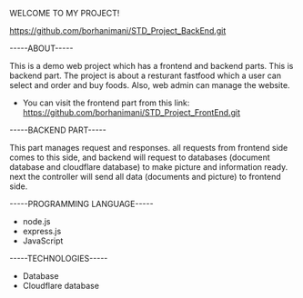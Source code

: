 WELCOME TO MY PROJECT!

https://github.com/borhanimani/STD_Project_BackEnd.git

-----ABOUT-----

This is a demo web project which has a frontend and backend parts. This is backend part. The project is about a resturant fastfood which a user can select and order and buy foods. Also, web admin can manage the website.

* You can visit the frontend part from this link: https://github.com/borhanimani/STD_Project_FrontEnd.git

-----BACKEND PART-----

This part manages request and responses. all requests from frontend side comes to this side, and backend will request to databases (document database and cloudflare database) to make picture and information ready. next the controller will send all data (documents and picture) to frontend side.

-----PROGRAMMING LANGUAGE-----
- node.js
- express.js
- JavaScript

-----TECHNOLOGIES-----
- Database
- Cloudflare database
